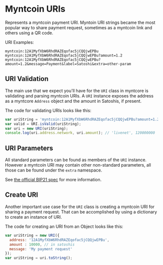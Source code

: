 # Myntcoin URIs
Represents a myntcoin payment URI. Myntoin URI strings became the most popular way to share payment request, sometimes as a myntcoin link and others using a QR code.

URI Examples:

```
myntcoin:12A1MyfXbW6RhdRAZEqofac5jCQQjwEPBu
myntcoin:12A1MyfXbW6RhdRAZEqofac5jCQQjwEPBu?amount=1.2
myntcoin:12A1MyfXbW6RhdRAZEqofac5jCQQjwEPBu?amount=1.2&message=Payment&label=Satoshi&extra=other-param
```

## URI Validation
The main use that we expect you'll have for the `URI` class in myntcore is validating and parsing myntcoin URIs. A `URI` instance exposes the address as a myntcore `Address` object and the amount in Satoshis, if present.

The code for validating URIs looks like this:

```javascript
var uriString = 'myntcoin:12A1MyfXbW6RhdRAZEqofac5jCQQjwEPBu?amount=1.2';
var valid = URI.isValid(uriString);
var uri = new URI(uriString);
console.log(uri.address.network, uri.amount); // 'livenet', 120000000
```

## URI Parameters
All standard parameters can be found as members of the `URI` instance. However a myntcoin URI may contain other non-standard parameters, all those can be found under the `extra` namespace.

See [the official BIP21 spec](https://github.com/bitcoin/bips/blob/master/bip-0021.mediawiki) for more information.

## Create URI
Another important use case for the `URI` class is creating a myntcoin URI for sharing a payment request. That can be accomplished by using a dictionary to create an instance of URI.

The code for creating an URI from an Object looks like this:

```javascript
var uriString = new URI({
  address: '12A1MyfXbW6RhdRAZEqofac5jCQQjwEPBu',
  amount : 10000, // in satoshis
  message: 'My payment request'
});
var uriString = uri.toString();
```
